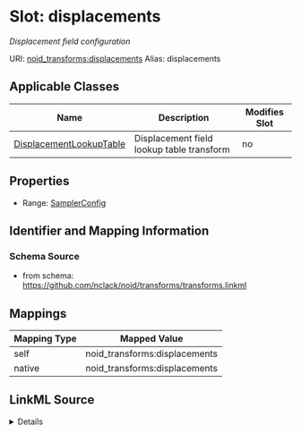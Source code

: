 

# Slot: displacements 


_Displacement field configuration_





URI: [noid_transforms:displacements](https://github.com/nclack/noid/transforms/displacements)
Alias: displacements

<!-- no inheritance hierarchy -->





## Applicable Classes

| Name | Description | Modifies Slot |
| --- | --- | --- |
| [DisplacementLookupTable](DisplacementLookupTable.md) | Displacement field lookup table transform |  no  |







## Properties

* Range: [SamplerConfig](SamplerConfig.md)





## Identifier and Mapping Information







### Schema Source


* from schema: https://github.com/nclack/noid/transforms/transforms.linkml




## Mappings

| Mapping Type | Mapped Value |
| ---  | ---  |
| self | noid_transforms:displacements |
| native | noid_transforms:displacements |




## LinkML Source

<details>
```yaml
name: displacements
description: Displacement field configuration
from_schema: https://github.com/nclack/noid/transforms/transforms.linkml
rank: 1000
alias: displacements
owner: DisplacementLookupTable
domain_of:
- DisplacementLookupTable
range: SamplerConfig

```
</details>
